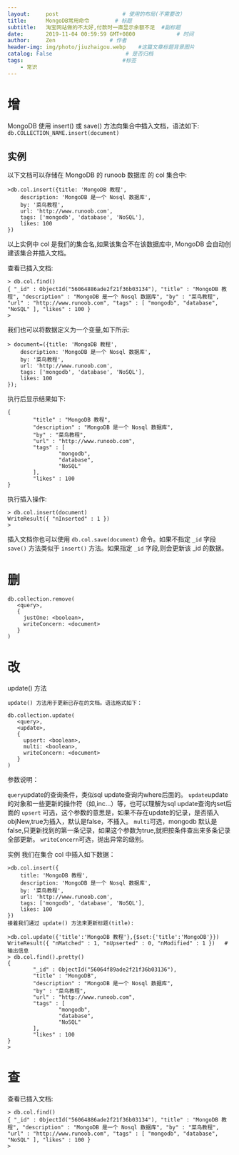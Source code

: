 ```yaml
---
layout:     post                    # 使用的布局(不需要改）
title:      MongoDB常用命令        # 标题
subtitle:   淘宝网站做的不太好,付款时一直显示余额不足  #副标题
date:       2019-11-04 00:59:59 GMT+0800             # 时间
author:     Zen                 # 作者
header-img: img/photo/jiuzhaigou.webp    #这篇文章标题背景图片
catalog: False                       # 是否归档
tags:                               #标签
    - 常识
---
```

# 增
MongoDB 使用 insert() 或 save() 方法向集合中插入文档，语法如下:
`db.COLLECTION_NAME.insert(document)`
## 实例
以下文档可以存储在 MongoDB 的 runoob 数据库 的 col 集合中:
```
>db.col.insert({title: 'MongoDB 教程',
    description: 'MongoDB 是一个 Nosql 数据库',
    by: '菜鸟教程',
    url: 'http://www.runoob.com',
    tags: ['mongodb', 'database', 'NoSQL'],
    likes: 100
})
```
以上实例中 col 是我们的集合名,如果该集合不在该数据库中, MongoDB 会自动创建该集合并插入文档。

查看已插入文档:
```
> db.col.find()
{ "_id" : ObjectId("56064886ade2f21f36b03134"), "title" : "MongoDB 教程", "description" : "MongoDB 是一个 Nosql 数据库", "by" : "菜鸟教程", "url" : "http://www.runoob.com", "tags" : [ "mongodb", "database", "NoSQL" ], "likes" : 100 }
>
```
我们也可以将数据定义为一个变量,如下所示:
```
> document=({title: 'MongoDB 教程',
    description: 'MongoDB 是一个 Nosql 数据库',
    by: '菜鸟教程',
    url: 'http://www.runoob.com',
    tags: ['mongodb', 'database', 'NoSQL'],
    likes: 100
});
```
执行后显示结果如下:
```
{
        "title" : "MongoDB 教程",
        "description" : "MongoDB 是一个 Nosql 数据库",
        "by" : "菜鸟教程",
        "url" : "http://www.runoob.com",
        "tags" : [
                "mongodb",
                "database",
                "NoSQL"
        ],
        "likes" : 100
}
```
执行插入操作:
```
> db.col.insert(document)
WriteResult({ "nInserted" : 1 })
>
```
插入文档你也可以使用 `db.col.save(document)` 命令。如果不指定 `_id` 字段 `save()` 方法类似于 `insert()` 方法。如果指定 `_id` 字段,则会更新该 _id 的数据。
# 删
```
db.collection.remove(
   <query>,
   {
     justOne: <boolean>,
     writeConcern: <document>
   }
)
```
# 改

update() 方法

```
update() 方法用于更新已存在的文档。语法格式如下：

db.collection.update(
   <query>,
   <update>,
   {
     upsert: <boolean>,
     multi: <boolean>,
     writeConcern: <document>
   }
)
```

参数说明：

`query`update的查询条件，类似sql update查询内where后面的。
`update`update的对象和一些更新的操作符（如$,$inc...）等，也可以理解为sql update查询内set后面的
`upsert` 可选，这个参数的意思是，如果不存在update的记录，是否插入objNew,true为插入，默认是false，不插入。
`multi`可选，mongodb 默认是false,只更新找到的第一条记录，如果这个参数为true,就把按条件查出来多条记录全部更新。
`writeConcern`可选，抛出异常的级别。

实例
我们在集合 col 中插入如下数据：
```
>db.col.insert({
    title: 'MongoDB 教程',
    description: 'MongoDB 是一个 Nosql 数据库',
    by: '菜鸟教程',
    url: 'http://www.runoob.com',
    tags: ['mongodb', 'database', 'NoSQL'],
    likes: 100
})
接着我们通过 update() 方法来更新标题(title):

>db.col.update({'title':'MongoDB 教程'},{$set:{'title':'MongoDB'}})
WriteResult({ "nMatched" : 1, "nUpserted" : 0, "nModified" : 1 })   # 输出信息
> db.col.find().pretty()
{
        "_id" : ObjectId("56064f89ade2f21f36b03136"),
        "title" : "MongoDB",
        "description" : "MongoDB 是一个 Nosql 数据库",
        "by" : "菜鸟教程",
        "url" : "http://www.runoob.com",
        "tags" : [
                "mongodb",
                "database",
                "NoSQL"
        ],
        "likes" : 100
}
>
```
# 查
查看已插入文档:
```
> db.col.find()
{ "_id" : ObjectId("56064886ade2f21f36b03134"), "title" : "MongoDB 教程", "description" : "MongoDB 是一个 Nosql 数据库", "by" : "菜鸟教程", "url" : "http://www.runoob.com", "tags" : [ "mongodb", "database", "NoSQL" ], "likes" : 100 }
>
```
